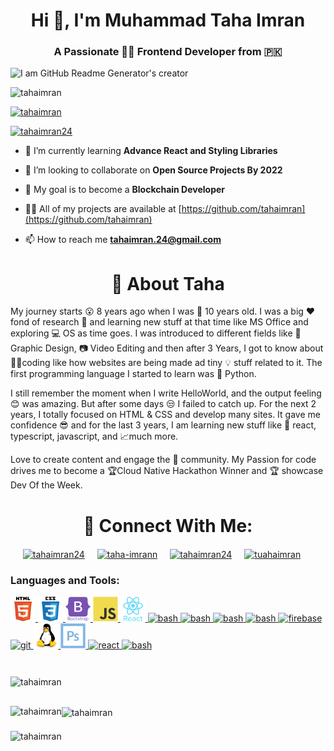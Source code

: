 <h1 align="center">Hi 👋, I'm Muhammad Taha Imran</h1>
<h3 align="center">A Passionate 👨‍💻 Frontend Developer from 🇵🇰</h3>

![I am GitHub Readme Generator's creator](https://media-exp1.licdn.com/dms/image/C4E16AQG82roMFjBmhw/profile-displaybackgroundimage-shrink_350_1400/0/1641902872643?e=1647475200&v=beta&t=yUCK3fzMo1B21-zJxQL5q7pHDZM8BSrdA3za0Ykq4qg)

<p align="left"> <img src="https://komarev.com/ghpvc/?username=tahaimran&label=Profile%20views&color=orange&style=flat" alt="tahaimran" /> </p>

<p align="left"> <a href="https://github.com/ryo-ma/github-profile-trophy"><img src="https://github-profile-trophy.vercel.app/?username=tahaimran&theme=darkhub" alt="tahaimran" /></a> </p>

<p align="left"> <a href="https://twitter.com/tahaimran24" target="blank"><img src="https://img.shields.io/twitter/follow/tahaimran24?logo=twitter&style=for-the-badge" alt="tahaimran24" /></a> </p>

- 🌱 I’m currently learning **Advance React and Styling Libraries**

- 👯 I’m looking to collaborate on **Open Source Projects By 2022**

- 🤝 My goal is to become a **Blockchain Developer**

- 👨‍💻 All of my projects are available at [https://github.com/tahaimran](https://github.com/tahaimran)

- 📫 How to reach me **tahaimran.24@gmail.com**

<h1 align="center">👦 About Taha</h1>
<p >
My journey starts 😮 8 years ago when I was 🧒 10 years old. I was a big ❤️ fond of research 📙 and learning new stuff at that time like MS Office and exploring 💻 OS as time goes. I was introduced to different fields like 🎨 Graphic Design, 📷 Video Editing and then after 3 Years, I got to know about 👨‍💻coding like how websites are being made ad tiny 💡 stuff related to it. The first programming language I started to learn was 🐍 Python. <br />
  
I still remember the moment when I write HelloWorld, and the output feeling 😊 was amazing. But after some days 😒 I failed to catch up. For the next 2 years, I totally focused on HTML & CSS and develop many sites. It gave me confidence 😎 and for the last 3 years, I am learning new stuff like 💪 react, typescript, javascript, and 📈much more. <br/>
  
Love to create content and engage the 👥 community. My Passion for code drives me to become a 🏆Cloud Native Hackathon Winner and 🏆 showcase Dev Of the Week.
  
</p>


<h1 align="center">🤝 Connect With Me:</h1>
<p align="center">
<a style='margin-right:20px'href="https://twitter.com/tahaimran24" target="blank"><img align="center" src="https://img.shields.io/badge/Twitter-1DA1F2?style=for-the-badge&logo=twitter&logoColor=white" alt="tahaimran24" /></a><a style='margin-right:20px'  href="https://linkedin.com/in/taha-imrann" target="blank"><img align="center" src="https://img.shields.io/badge/LinkedIn-0077B5?style=for-the-badge&logo=linkedin&logoColor=white" alt="taha-imrann" /></a><a style='margin-right:20px' href="https://fb.com/tahaimran24" target="blank"><img align="center" src="https://img.shields.io/badge/Facebook-1877F2?style=for-the-badge&logo=facebook&logoColor=white" alt="tahaimran24"/></a><a style='margin-right:20px' href="https://instagram.com/tuahaimran" target="blank"><img align="center" src="https://img.shields.io/badge/Instagram-E4405F?style=for-the-badge&logo=instagram&logoColor=white"alt="tuahaimran"></a>
</p>

<h3 align="left">Languages and Tools:</h3>


<p align="left"> <a href="https://www.w3.org/html/" target="_blank" rel="noreferrer"> <img src="https://raw.githubusercontent.com/devicons/devicon/master/icons/html5/html5-original-wordmark.svg" alt="html5" width="40" height="40"/> </a> <a href="https://www.w3schools.com/css/" target="_blank" rel="noreferrer"> <img src="https://raw.githubusercontent.com/devicons/devicon/master/icons/css3/css3-original-wordmark.svg" alt="css3" width="40" height="40"/> </a> <a href="https://getbootstrap.com" target="_blank" rel="noreferrer"> <img src="https://raw.githubusercontent.com/devicons/devicon/master/icons/bootstrap/bootstrap-plain-wordmark.svg" alt="bootstrap" width="40" height="40"/> </a> <a href="https://developer.mozilla.org/en-US/docs/Web/JavaScript" target="_blank" rel="noreferrer"> <img src="https://raw.githubusercontent.com/devicons/devicon/master/icons/javascript/javascript-original.svg" alt="javascript" width="40" height="40"/> </a> <a href="https://reactjs.org/" target="_blank" rel="noreferrer"> <img src="https://raw.githubusercontent.com/devicons/devicon/master/icons/react/react-original-wordmark.svg" alt="react" width="40" height="40"/> </a> <a href="https://tailwindcss.com/" target="_blank" rel="noreferrer"> <img src = "https://cdn.worldvectorlogo.com/logos/tailwindcss.svg" alt="bash" width="40" height="40"/> </a> <a href="https://material-ui.com/" target="_blank" rel="noreferrer"> <img src="https://cdn.worldvectorlogo.com/logos/material-ui-1.svg" alt="bash" width="40" height="40"/> </a> <a href="https://styled-components.com/" target="_blank" rel="noreferrer"> <img src="https://cdn.worldvectorlogo.com/logos/styled-components-1.svg" alt="bash" width="40" height="40"/> </a> <a href="https://www.chartjs.org/" target="_blank" rel="noreferrer"> <img src="https://www.chartjs.org/img/chartjs-logo.svg" alt="bash" width="40" height="40"/> </a> <a href="https://firebase.google.com/" target="_blank" rel="noreferrer"> <img src="https://www.vectorlogo.zone/logos/firebase/firebase-icon.svg" alt="firebase" width="40" height="40"/> </a> <a href="https://git-scm.com/" target="_blank" rel="noreferrer"> <img src="https://www.vectorlogo.zone/logos/git-scm/git-scm-icon.svg" alt="git" width="40" height="40"/> </a> <a href="https://www.linux.org/" target="_blank" rel="noreferrer"> <img src="https://raw.githubusercontent.com/devicons/devicon/master/icons/linux/linux-original.svg" alt="linux" width="40" height="40"/> </a> <a href="https://www.photoshop.com/en" target="_blank" rel="noreferrer"> <img src="https://raw.githubusercontent.com/devicons/devicon/master/icons/photoshop/photoshop-line.svg" alt="photoshop" width="40" height="40"/> </a> <a href="https://surge.sh/" target="_blank" rel="noreferrer"> <img src="https://symbols.getvecta.com/stencil_96/132_surge-icon.366d4addd6.svg" alt="react" width="40" height="40"/> </a> <a href="https://www.gnu.org/software/bash/" target="_blank" rel="noreferrer"> <img src="https://www.vectorlogo.zone/logos/gnu_bash/gnu_bash-icon.svg" alt="bash" width="40" height="40"/> </a>
</p>





<p style='margin-top:40px'><img align="center" src="https://activity-graph.herokuapp.com/graph?username=tahaimran&theme=react-dark" alt="tahaimran" />
</p> 


<p style='margin-top:30px'><img align="left" src="https://github-readme-stats.vercel.app/api/top-langs?username=tahaimran&show_icons=true&locale=en&layout=compact&theme=dark" alt="tahaimran" />
</p>

<p style='margin-top:30px'><img align="center" src="https://github-readme-stats.vercel.app/api?username=tahaimran&show_icons=true&locale=en&theme=dark" alt="tahaimran" />
</p>

<p style='margin-top:20px'><img align="center" src="https://github-readme-streak-stats.herokuapp.com?user=tahaimran&theme=dark&hide_border=true&date_format=M%20j%5B%2C%20Y%5D" alt="tahaimran" /></p>
